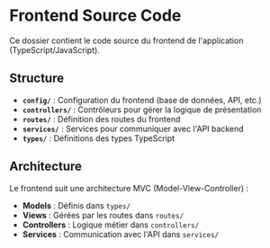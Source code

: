 # Frontend Source Code

Ce dossier contient le code source du frontend de l'application (TypeScript/JavaScript).

## Structure

- **`config/`** : Configuration du frontend (base de données, API, etc.)
- **`controllers/`** : Contrôleurs pour gérer la logique de présentation
- **`routes/`** : Définition des routes du frontend
- **`services/`** : Services pour communiquer avec l'API backend
- **`types/`** : Définitions des types TypeScript

## Architecture

Le frontend suit une architecture MVC (Model-View-Controller) :
- **Models** : Définis dans `types/`
- **Views** : Gérées par les routes dans `routes/`
- **Controllers** : Logique métier dans `controllers/`
- **Services** : Communication avec l'API dans `services/` 